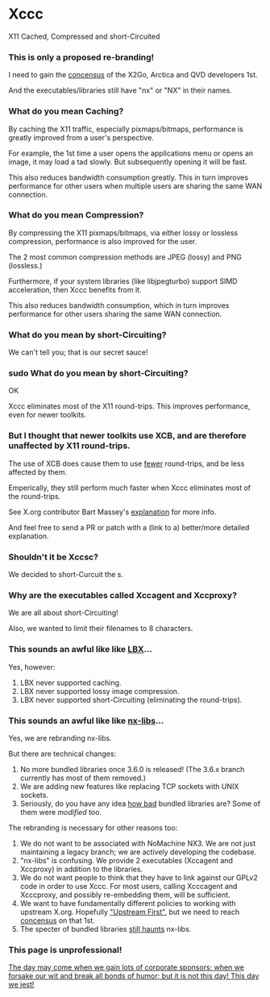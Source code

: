 # Xccc
X11 Cached, Compressed and short-Circuited

### This is only a proposed re-branding!

I need to gain the [concensus](http://www.theopensourceway.org/book/The_Open_Source_Way-Stuff_everyone_knows_and_forgets_anyway-Seek_consensus_-_use_voting_as_a_last_resort.html) of the X2Go, Arctica and QVD developers 1st.

And the executables/libraries still have "nx" or "NX" in their names.

### What do you mean Caching?

By caching the X11 traffic, especially pixmaps/bitmaps, performance is greatly improved from a user's perspective.

For example, the 1st time a user opens the applications menu or opens an image, it may load a tad slowly. But subsequently opening it will be fast.

This also reduces bandwidth consumption greatly. This in turn improves performance for other users when multiple users are sharing the same WAN connection.

### What do you mean Compression?

By compressing the X11 pixmaps/bitmaps, via either lossy or lossless compression, performance is also improved for the user.

The 2 most common compression methods are JPEG (lossy) and PNG (lossless.)

Furthermore, if your system libraries (like libjpegturbo) support SIMD acceleration, then Xccc benefits from it.

This also reduces bandwidth consumption, which in turn improves performance for other users sharing the same WAN connection.

### What do you mean by short-Circuiting?
We can't tell you; that is our secret sauce!

### sudo What do you mean by short-Circuiting?
OK

Xccc eliminates most of the X11 round-trips. This improves performance, even for newer toolkits.

### But I thought that newer toolkits use XCB, and are therefore unaffected by X11 round-trips.

The use of XCB does cause them to use [fewer](https://www.youtube.com/watch?v=G0zNWswcqMg) round-trips, and be less affected by them.

Emperically, they still perform much faster when Xccc eliminates most of the round-trips.

See X.org contributor Bart Massey's [explanation](https://lwn.net/Articles/343506/) for more info.

And feel free to send a PR or patch with a (link to a) better/more detailed explanation.

### Shouldn't it be Xccsc?
We decided to short-Curcuit the s.

### Why are the executables called Xccagent and Xccproxy?
We are all about short-Circuiting!

Also, we wanted to limit their filenames to 8 characters.

### This sounds an awful like like [LBX](http://keithp.com/~keithp/talks/lbxpost/)...
Yes, however:

1. LBX never supported caching.
2. LBX never supported lossy image compression.
3. LBX never supported short-Circuiting (eliminating the round-trips).

###  This sounds an awful like like [nx-libs](https://github.com/ArcticaProject/nx-libs)...

Yes, we are rebranding nx-libs.

But there are technical changes:

1. No more bundled libraries once 3.6.0 is released! (The 3.6.x branch currently has most of them removed.)
2. We are adding new features like replacing TCP sockets with UNIX sockets.
3. Seriously, do you have any idea [how bad](http://www.theopensourceway.org/book/The_Open_Source_Way-How_to_tell_if_a_FLOSS_project_is_doomed_to_FAIL.html) bundled libraries are? Some of them were *modified* too.

The rebranding is necessary for other reasons too:

1. We do not want to be associated with NoMachine NX3. We are not just maintaining a legacy branch; we are actively developing the codebase.
2. "nx-libs" is confusing. We provide 2 executables (Xccagent and Xccproxy) in addition to the libraries.
3. We do not want people to think that they have to link against our GPLv2 code in order to use Xccc. For most users, calling Xcccagent and Xcccproxy, and possibly re-embedding them, will be sufficient.
4. We want to have fundamentally different policies to working with upstream X.org. Hopefully ["Upstream First"](http://community.redhat.com/blog/2015/03/upstream-first-turning-openstack-into-an-nfv-platform/), but we need to reach [concensus](http://www.theopensourceway.org/book/The_Open_Source_Way-Stuff_everyone_knows_and_forgets_anyway-Seek_consensus_-_use_voting_as_a_last_resort.html) on that 1st.
5. The specter of bundled libraries [still haunts](https://bugs.debian.org/cgi-bin/bugreport.cgi?bug=655699) nx-libs.


###  This page is unprofessional!

[The day may come when we gain lots of corporate sponsors; when we forsake our wit and break all bonds of humor; but it is not this day! This day we jest!](https://youtu.be/EXGUNvIFTQw?t=24)
